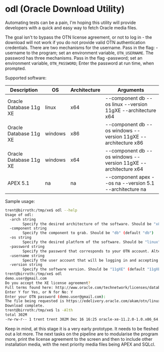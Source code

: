 # odl (Oracle Download Utility)

Automating tests can be a pain, I'm hoping this utility will provide developers with a quick and easy way to fetch Oracle media files.

The goal isn't to bypass the OTN license agreement, or not to log in - the download will not work if you do not provide valid OTN authentication credentials. There are two mechanisms for the username. Pass in the flag: -username <username> to the program; set an environment variable, `OTN_USERNAME`. The password has three mechanisms. Pass in the flag -password; set an environment variable, `OTN_PASSWORD`; Enter the password at run time, when prompted.

Supported software:

| Description            | OS      | Architecture | Arguments |
|---                     | ---     | ---          | ---       |
| Oracle Database 11g XE | linux   | x64          | --component db --os linux --version 11gXE --architecture x64 |
| Oracle Database 11g XE | windows | x86          | --component db --os windows --version 11gXE --architecture x86 |
| Oracle Database 11g XE | windows | x64          | --component db --os windows --version 11gXE --architecture x64 |
| APEX 5.1               | na      | na           | --component apex --os na --version 5.1 --architecture na  |

Sample usage:

```bash
trent@birroth:/tmp/xe$ odl --help
Usage of odl:
  -arch string
    	Specify the desired architecture of the software. Should be "x86", "x64", or "na" (default na)
  -component string
    	Specify the component to grab. Should be "db" (default "db")
  -os string
    	Specify the desired platform of the software. Should be "linux" or "windows" (default "linux")
  -password string
    	Specify the password that corresponds to your OTN account. Alternatively, set the environment variable OTN_PASSWORD.
  -username string
    	Specify the user account that will be logging in and accepting the license agreement. Alternatively, set the environment variable OTN_USERNAME.
  -version string
    	Specify the software version. Should be "11gXE" (default "11gXE")
trent@birroth:/tmp/xe$ odl
demo.user@gmail.com
Do you accept the XE license agreement?
Full terms found here: http://www.oracle.com/technetwork/licenses/database-11g-express-license-459621.html
Enter Y for Yes, or N for No: Y
Enter your OTN password (demo.user@gmail.com):
The file being requested is https://edelivery.oracle.com/akam/otn/linux/oracle11g/xe/oracle-xe-11.2.0-1.0.x86_64.rpm.zip
Download complete.
trent@birroth:/tmp/xe$ ls -Alth
total 302M
-rw-rw-r-- 1 trent trent 302M Dec 16 16:25 oracle-xe-11.2.0-1.0.x86_64.rpm.zip
```

Keep in mind, at this stage it is a very early prototype. It needs to be fleshed out a lot more. The next tasks on the pipeline are to modularise the program more, print the license agreement to the screen and then to include other installation media, with the next priority media files being APEX and SQLcl.
